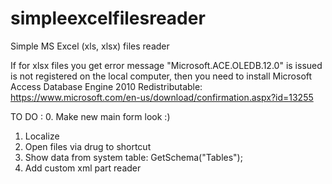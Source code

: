 # simpleexcelfilesreader
Simple MS Excel (xls, xlsx) files reader

If for xlsx files you get error message "Microsoft.ACE.OLEDB.12.0" is issued is not registered on the local computer, then you need to install Microsoft Access Database Engine 2010 Redistributable:
https://www.microsoft.com/en-us/download/confirmation.aspx?id=13255


TO DO :
0. Make new main form look :)
1. Localize
2. Open files via drug to shortcut
3. Show data from system table: GetSchema("Tables");
4. Add custom xml part reader
